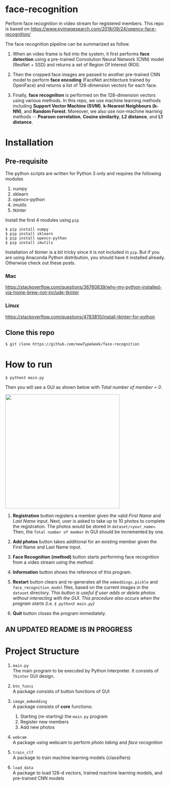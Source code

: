 # face-recognition
Perform face recognition in video stream for registered members. This repo is based on https://www.pyimagesearch.com/2018/09/24/opencv-face-recognition/<br>

The face recognition pipeline can be summarized as follow. <br>
1. When an video frame is fed into the system, it first performs **face detection** using a pre-trained Convolution Neural Network (CNN) model (ResNet + SSD) and returns a set of Region Of Interest (ROI). <br>

2. Then the cropped face images are passed to another pre-trained CNN model to perform **face encoding** (FaceNet architecture trained by OpenFace) and returns a list of 128-dimension vectors for each face.<br>

3. Finally, **face recognition** is performed on the 128-dimension vectors using various methods. In this repo, we use machine learning methods including **Support Vector Machine (SVM)**, **k-Nearest Neighbours (k-NN)**, and **Random Forest**. Moreover, we also use non-machine learning methods -- **Pearson correlation**, **Cosine similarity**, **L2 distance**, and **L1 distance**.

# Installation
## Pre-requisite
The python scripts are written for Python 3 only and requires the following modules <br>
1. numpy
2. sklearn
3. opencv-python
4. imutils
5. tkinter

Install the first 4 modules using `pip`
```
$ pip install numpy
$ pip install sklearn
$ pip install opencv-python
$ pip install imutils
```

Installation of tkinter is a bit tricky since it is not included in `pip`. But if you are using Anaconda Python distribution, you should have it installed already. Otherwise check out these posts.

### Mac
<https://stackoverflow.com/questions/36760839/why-my-python-installed-via-home-brew-not-include-tkinter>

### Linux
<https://stackoverflow.com/questions/4783810/install-tkinter-for-python>


## Clone this repo
`$ git clone https://github.com/newTypeGeek/face-recognition`

# How to run
`$ python3 main.py`

Then you will see a GUI as shown below with *Total number of member = 0*.<br>

<img src="https://github.com/newTypeGeek/face-recognition/blob/master/gui.png" width="360">

1. **Registration** button registers a member given the valid *First Name* and *Last Name* input. Next, user is asked to
   take up to 10 photos to complete the registration. The photos would be stored in `dataset/<your_name>`. Then, the `Total number of member` in GUI should be incremented by one.

2. **Add photos** button takes additional for an existing member given the First Name and Last Name input.

3. **Face Recognition (method)** button starts performing face recognition from a video stream using the *method*.

4. **Information** button shows the reference of this program.

5. **Restart** button clears and re-generates all the `embeddings.pickle` and `face_recognition_model` files, based on the current images in the `dataset` directory.
*This button is useful if user adds or delete photos without interacting with the GUI.
This procedure also occurs when the program starts (i.e. `$ python3 main.py`)*

6. **Quit** button closes the program immediately.

## AN UPDATED README IS IN PROGRESS

# Project Structure
1. `main.py`<br>
   The main program to be executed by Python Interpreter. It consists of `Tkinter` GUI design.

2. `btn_funcs`<br>
   A package consists of button functions of GUI

3. `image_embedding`<br>
    A package consists of **core** functions:
    1. Starting (re-starting) the `main.py` program
    2. Register new members
    3. Add new photos

4. `webcam`<br>
   A package using webcam to perform *photo taking* and *face recognition*

5. `train_clf`<br>
   A package to train machine learning models (classifiers)

6. `load_data`<br>
   A package to load 128-d vectors, trained machine learning models, and pre-trained CNN models
